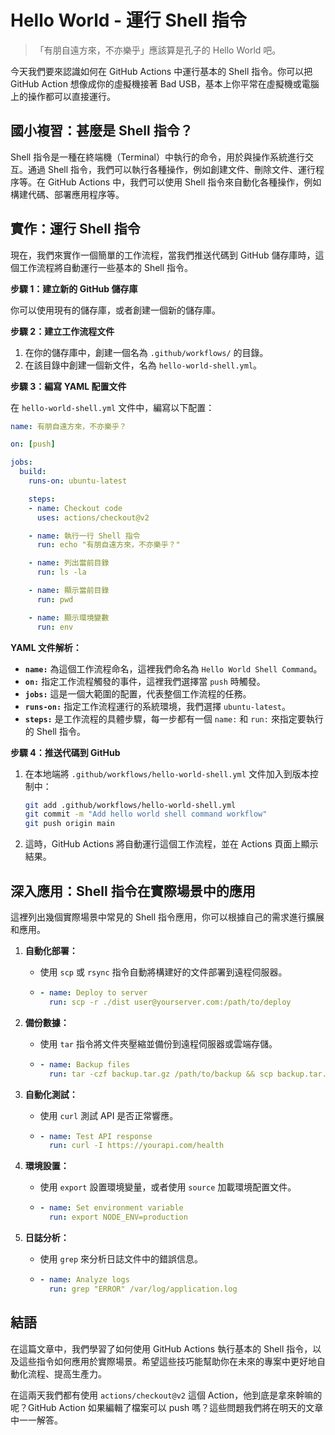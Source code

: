 # Hello World - 運行 Shell 指令

> 「有朋自遠方來，不亦樂乎」應該算是孔子的 Hello World 吧。

今天我們要來認識如何在 GitHub Actions 中運行基本的 Shell 指令。你可以把 GitHub Action 想像成你的虛擬機接著 Bad USB，基本上你平常在虛擬機或電腦上的操作都可以直接運行。

## 國小複習：甚麼是 Shell 指令？

Shell 指令是一種在終端機（Terminal）中執行的命令，用於與操作系統進行交互。通過 Shell 指令，我們可以執行各種操作，例如創建文件、刪除文件、運行程序等。在 GitHub Actions 中，我們可以使用 Shell 指令來自動化各種操作，例如構建代碼、部署應用程序等。

## 實作：運行 Shell 指令

現在，我們來實作一個簡單的工作流程，當我們推送代碼到 GitHub 儲存庫時，這個工作流程將自動運行一些基本的 Shell 指令。

**步驟 1：建立新的 GitHub 儲存庫**

你可以使用現有的儲存庫，或者創建一個新的儲存庫。

**步驟 2：建立工作流程文件**
1. 在你的儲存庫中，創建一個名為 `.github/workflows/` 的目錄。
2. 在該目錄中創建一個新文件，名為 `hello-world-shell.yml`。

**步驟 3：編寫 YAML 配置文件**

在 `hello-world-shell.yml` 文件中，編寫以下配置：

```yaml
name: 有朋自遠方來，不亦樂乎？

on: [push]

jobs:
  build:
    runs-on: ubuntu-latest

    steps:
    - name: Checkout code
      uses: actions/checkout@v2

    - name: 執行一行 Shell 指令
      run: echo "有朋自遠方來，不亦樂乎？"

    - name: 列出當前目錄
      run: ls -la

    - name: 顯示當前目錄
      run: pwd

    - name: 顯示環境變數
      run: env
```

**YAML 文件解析：**
- **`name:`** 為這個工作流程命名，這裡我們命名為 `Hello World Shell Command`。
- **`on:`** 指定工作流程觸發的事件，這裡我們選擇當 `push` 時觸發。
- **`jobs:`** 這是一個大範圍的配置，代表整個工作流程的任務。
- **`runs-on:`** 指定工作流程運行的系統環境，我們選擇 `ubuntu-latest`。
- **`steps:`** 是工作流程的具體步驟，每一步都有一個 `name:` 和 `run:` 來指定要執行的 Shell 指令。

**步驟 4：推送代碼到 GitHub**
1. 在本地端將 `.github/workflows/hello-world-shell.yml` 文件加入到版本控制中：
   ```bash
   git add .github/workflows/hello-world-shell.yml
   git commit -m "Add hello world shell command workflow"
   git push origin main
   ```
2. 這時，GitHub Actions 將自動運行這個工作流程，並在 Actions 頁面上顯示結果。

## 深入應用：Shell 指令在實際場景中的應用

這裡列出幾個實際場景中常見的 Shell 指令應用，你可以根據自己的需求進行擴展和應用。

1. **自動化部署：**
    - 使用 `scp` 或 `rsync` 指令自動將構建好的文件部署到遠程伺服器。
    - ```yaml
      - name: Deploy to server
        run: scp -r ./dist user@yourserver.com:/path/to/deploy
      ```

2. **備份數據：**
    - 使用 `tar` 指令將文件夾壓縮並備份到遠程伺服器或雲端存儲。
    - ```yaml
      - name: Backup files
        run: tar -czf backup.tar.gz /path/to/backup && scp backup.tar.gz user@backupserver:/backup/location
      ```

3. **自動化測試：**
    - 使用 `curl` 測試 API 是否正常響應。
    - ```yaml
      - name: Test API response
        run: curl -I https://yourapi.com/health
      ```

4. **環境設置：**
    - 使用 `export` 設置環境變量，或者使用 `source` 加載環境配置文件。
    - ```yaml
      - name: Set environment variable
        run: export NODE_ENV=production
      ```

5. **日誌分析：**
    - 使用 `grep` 來分析日誌文件中的錯誤信息。
    - ```yaml
      - name: Analyze logs
        run: grep "ERROR" /var/log/application.log
      ```

## 結語

在這篇文章中，我們學習了如何使用 GitHub Actions 執行基本的 Shell 指令，以及這些指令如何應用於實際場景。希望這些技巧能幫助你在未來的專案中更好地自動化流程、提高生產力。

在這兩天我們都有使用 `actions/checkout@v2` 這個 Action，他到底是拿來幹嘛的呢？GitHub Action 如果編輯了檔案可以 push 嗎？這些問題我們將在明天的文章中一一解答。